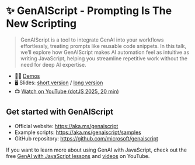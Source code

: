 # ✨ GenAIScript - Prompting Is The New Scripting

> GenAIScript is a tool to integrate GenAI into your workflows effortlessly, treating prompts like reusable code snippets. In this talk, we’ll explore how GenAIScript makes AI automation feel as intuitive as writing JavaScript, helping you streamline repetitive work without the need for deep AI expertise.

- 🧑‍💻 [Demos](./genaisrc/)
- 🖥️ Slides: [short version](https://sinedied.github.io/genaiscript-talk/) / [long version](https://sinedied.github.io/genaiscript-talk/long/)
- 📺 [Watch on YouTube (dotJS 2025, 20 min)](https://www.youtube.com/watch?v=PrhPSUHXWJ4&list=PLMW8Xq7bXrG5WtvuO728_t6fmKpwgotDC&index=7)

## Get started with GenAIScript

- Official website: https://aka.ms/genaiscript
- Example scripts: https://aka.ms/genaiscript/samples
- GitHub repository: https://github.com/microsoft/genaiscript

If you want to learn more about using GenAI with JavaScript, check out the free [GenAI with JavaScript lessons](https://aka.ms/genai-js-course) and [videos](https://aka.ms/genai-js) on YouTube.
